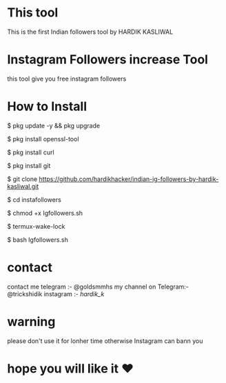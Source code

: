 # This tool

This is the first Indian followers tool by HARDIK KASLIWAL

# Instagram Followers increase Tool

this tool give you free instagram followers

# How to Install

$ pkg update -y && pkg upgrade 

$ pkg install openssl-tool

$ pkg install curl

$ pkg install git

$ git clone https://github.com/hardikhacker/indian-ig-followers-by-hardik-kasliwal.git

$ cd instafollowers

$ chmod +x Igfollowers.sh

$ termux-wake-lock

$ bash Igfollowers.sh

# contact

contact me telegram :- @goldsmmhs
my channel on Telegram:- @trickshidik
instagram :- _hardik_k_

# warning

please don't use it for lonher time otherwise Instagram can bann you

# hope you will like it ❤️
